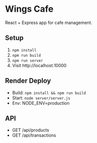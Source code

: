 # Wings Cafe

React + Express app for cafe management.

## Setup
1. `npm install`
2. `npm run build`
3. `npm run server`
4. Visit http://localhost:10000

## Render Deploy
- Build: `npm install && npm run build`
- Start: `node server/server.js`
- Env: NODE_ENV=production

## API
- GET /api/products
- GET /api/transactions
